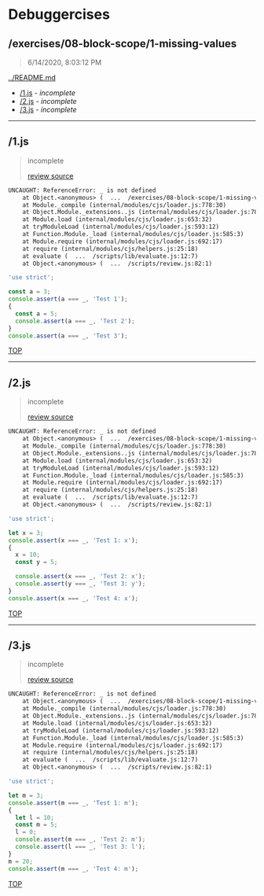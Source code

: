 # Debuggercises 

## /exercises/08-block-scope/1-missing-values 

> 6/14/2020, 8:03:12 PM 

[../README.md](../README.md)

- [/1.js](#1js) - _incomplete_ 
- [/2.js](#2js) - _incomplete_ 
- [/3.js](#3js) - _incomplete_ 

---

## /1.js 

> incomplete 
>
> [review source](../../../exercises/08-block-scope/1-missing-values/1.js)

```txt
UNCAUGHT: ReferenceError: _ is not defined
    at Object.<anonymous> (  ...  /exercises/08-block-scope/1-missing-values/1.js:4:22)
    at Module._compile (internal/modules/cjs/loader.js:778:30)
    at Object.Module._extensions..js (internal/modules/cjs/loader.js:789:10)
    at Module.load (internal/modules/cjs/loader.js:653:32)
    at tryModuleLoad (internal/modules/cjs/loader.js:593:12)
    at Function.Module._load (internal/modules/cjs/loader.js:585:3)
    at Module.require (internal/modules/cjs/loader.js:692:17)
    at require (internal/modules/cjs/helpers.js:25:18)
    at evaluate (  ...  /scripts/lib/evaluate.js:12:7)
    at Object.<anonymous> (  ...  /scripts/review.js:82:1) 
```

```js
'use strict';

const a = 3;
console.assert(a === _, 'Test 1');
{
  const a = 5;
  console.assert(a === _, 'Test 2');
}
console.assert(a === _, 'Test 3');

```

[TOP](#debuggercises)

---

## /2.js 

> incomplete 
>
> [review source](../../../exercises/08-block-scope/1-missing-values/2.js)

```txt
UNCAUGHT: ReferenceError: _ is not defined
    at Object.<anonymous> (  ...  /exercises/08-block-scope/1-missing-values/2.js:4:22)
    at Module._compile (internal/modules/cjs/loader.js:778:30)
    at Object.Module._extensions..js (internal/modules/cjs/loader.js:789:10)
    at Module.load (internal/modules/cjs/loader.js:653:32)
    at tryModuleLoad (internal/modules/cjs/loader.js:593:12)
    at Function.Module._load (internal/modules/cjs/loader.js:585:3)
    at Module.require (internal/modules/cjs/loader.js:692:17)
    at require (internal/modules/cjs/helpers.js:25:18)
    at evaluate (  ...  /scripts/lib/evaluate.js:12:7)
    at Object.<anonymous> (  ...  /scripts/review.js:82:1) 
```

```js
'use strict';

let x = 3;
console.assert(x === _, 'Test 1: x');
{
  x = 10;
  const y = 5;

  console.assert(x === _, 'Test 2: x');
  console.assert(y === _, 'Test 3: y');
}
console.assert(x === _, 'Test 4: x');

```

[TOP](#debuggercises)

---

## /3.js 

> incomplete 
>
> [review source](../../../exercises/08-block-scope/1-missing-values/3.js)

```txt
UNCAUGHT: ReferenceError: _ is not defined
    at Object.<anonymous> (  ...  /exercises/08-block-scope/1-missing-values/3.js:4:22)
    at Module._compile (internal/modules/cjs/loader.js:778:30)
    at Object.Module._extensions..js (internal/modules/cjs/loader.js:789:10)
    at Module.load (internal/modules/cjs/loader.js:653:32)
    at tryModuleLoad (internal/modules/cjs/loader.js:593:12)
    at Function.Module._load (internal/modules/cjs/loader.js:585:3)
    at Module.require (internal/modules/cjs/loader.js:692:17)
    at require (internal/modules/cjs/helpers.js:25:18)
    at evaluate (  ...  /scripts/lib/evaluate.js:12:7)
    at Object.<anonymous> (  ...  /scripts/review.js:82:1) 
```

```js
'use strict';

let m = 3;
console.assert(m === _, 'Test 1: m');
{
  let l = 10;
  const m = 5;
  l = 0;
  console.assert(m === _, 'Test 2: m');
  console.assert(l === _, 'Test 3: l');
}
m = 20;
console.assert(m === _, 'Test 4: m');

```

[TOP](#debuggercises)

